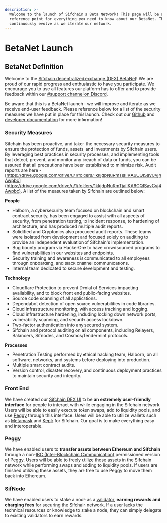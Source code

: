 ```yaml
---
description: >-
  Welcome to the launch of Sifchain's Beta Network! This page will be a
  reference point for everything you need to know about our BetaNet. This will
  continuously evolve as we iterate our network.
---
```


# BetaNet Launch

## BetaNet Definition

Welcome to the [Sifchain decentralized exchange \(DEX\) BetaNet](https://medium.com/sifchain-finance/betanet-launch-7b7eed1d27d8)! We are proud of our rapid progress and enthusiastic to have you participate. We encourage you to use all features our platform has to offer and to provide feedback within our [\#support channel on Discord](https://discord.com/invite/a2UHqapD9x).

Be aware that this is a BetaNet launch - we will improve and iterate as we receive end-user feedback. Please reference below for a list of the security measures we have put in place for this launch. Check out our [Github](https://github.com/Sifchain/sifnode) and [developer documentation](https://github.com/Sifchain/sifnode/tree/develop/docs) for more information!

### Security Measures <a id="3857"></a>

Sifchain has been proactive, and taken the necessary security measures to ensure the protection of funds, assets, and investments by Sifchain users. By leveraging best practices in security processes, and implementing tools that detect, prevent, and monitor any breach of data or funds, you can be assured that all precautions have been established to minimize risk. Audit reports are here - [https://drive.google.com/drive/u/1/folders/1kkjdpNuRmTjaiIKA6CQISavCvj4Awpbc](https://drive.google.com/drive/u/1/folders/1kkjdpNuRmTjaiIKA6CQISavCvj4Awpbc). A list of the measures taken by Sifchain are outlined below:

**People**

* Halborn, a cybersecurity team focused on blockchain and smart contract security, has been engaged to assist with all aspects of security, from penetration testing, to incident response, to hardening of architecture, and has produced multiple audit reports.
* Solidified and Cryptonics also produced audit reports.  These teams were isolated from development and focused solely on auditing to provide an independent evaluation of Sifchain's implementation.
* Bug bounty program via HackerOne to have crowdsourced programs to find vulnerabilities in our websites and endpoints.
* Security training and awareness is communicated to all employees through onboarding, and slack channel communications.
* Internal team dedicated to secure development and testing.

**Technology**

* Cloudflare Protection to prevent Denial of Services impacting availability, and to block front end public-facing websites.
* Source code scanning of all applications.
* Dependabot detection of open source vulnerabilities in code libraries.
* Cloud infrastructure monitoring, with access tracking and logging.
* Cloud infrastructure hardening, including locking down network ports, vulnerability scanning, and security access lockdown.
* Two-factor authentication into any secured system.
* Sifchain and protocol auditing on all components, including Relayers, Balancers, Sifnodes, and Cosmos/Tendermint protocols.

**Processes**

* Penetration Testing performed by ethical hacking team, Halborn, on all software, networks, and systems before deploying into production.
* Multiple smart contract audits.
* Version control, disaster recovery, and continuous deployment practices to maintain security and integrity.

### Front End <a id="3857"></a>

We have created our [Sifchain DEX UI](https://dex.sifchain.finance/) to be **an extremely user-friendly interface** for people to interact with while engaging in the Sifchain network. Users will be able to easily execute token swaps, add to liquidity pools, and use [Peggy](https://blog.cosmos.network/sifchain-announces-peggy-cosmos-ethereum-cross-chain-bridge-eeb46a8f91db) through this interface. Users will be able to utilize wallets such as [Metamask](https://metamask.io/) and [Keplr](https://wallet.keplr.app/#/dashboard) for Sifchain. Our goal is to make everything easy and interoperable.

### Peggy <a id="aad4"></a>

We have enabled users to **transfer assets between Ethereum and Sifchain** through a non-[IBC \(Inter-Blockchain Communication\)](https://cosmos.network/ibc) permissioned version of Peggy. Users will be able to freely utilize those assets in the Sifchain network while performing swaps and adding to liquidity pools. If users are finished utilizing these assets, they are free to use Peggy to move them back into Ethereum.

### SifNode <a id="75f2"></a>

We have enabled users to stake a node as a [validator](https://medium.com/sifchain-finance/validator-in-a-box-plug-and-play-passive-income-generator-47f4d26e428e), **earning rewards and charging fees** for securing the Sifchain network. If a user lacks the technical resources or knowledge to stake a node, they can simply delegate to existing validators to earn rewards.

